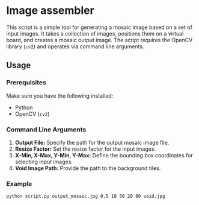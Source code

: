 # Image assembler

This script is a simple tool for generating a mosaic image based on a set of input images. It takes a collection of images, positions them on a virtual board, and creates a mosaic output image. The script requires the OpenCV library (`cv2`) and operates via command line arguments.

## Usage

### Prerequisites
Make sure you have the following installed:
- Python
- OpenCV (`cv2`)

### Command Line Arguments
1. **Output File:** Specify the path for the output mosaic image file.
2. **Resize Factor:** Set the resize factor for the input images.
3. **X-Min, X-Max, Y-Min, Y-Max:** Define the bounding box coordinates for selecting input images.
4. **Void Image Path:** Provide the path to the background tiles.

### Example
```bash
python script.py output_mosaic.jpg 0.5 10 50 20 80 void.jpg
